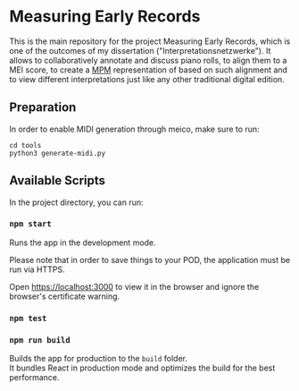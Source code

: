 # Measuring Early Records
This is the main repository for the project Measuring Early Records,
which is one of the outcomes of my dissertation ("Interpretationsnetzwerke").
It allows to collaboratively annotate and discuss piano
rolls, to align them to a MEI score, to create a [MPM](https://axelberndt.github.io/MPM)
representation of based on such alignment and to view different 
interpretations just like any other traditional digital edition.

## Preparation

In order to enable MIDI generation through meico, make sure to run:

```
cd tools
python3 generate-midi.py
```

## Available Scripts

In the project directory, you can run:

### `npm start`

Runs the app in the development mode.

Please note that in order to save things to your POD, the application
must be run via HTTPS.

Open [https://localhost:3000](https://localhost:3000) to view it in the browser and
ignore the browser's certificate warning.

### `npm test`

### `npm run build`

Builds the app for production to the `build` folder.\
It bundles React in production mode and optimizes the build for the best performance.

